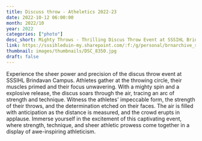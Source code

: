 ```yaml
---
title: Discuss throw - Atheletics 2022-23
date: 2022-10-12 06:00:00
month: 2022/10
year: 2022
categories: ["photo"]
desc_short: Mighty Throws - Thrilling Discus Throw Event at SSSIHL Brindavan Campus - Power, Technique, and Precision in Action
link: https://sssihleduin-my.sharepoint.com/:f:/g/personal/brnarchive_sssihl_edu_in/EhTUckD4YnBIn849E688Ge8Bh24TRViOiijLIrtGsQHnTg?e=8el0j7
thumbnail: images/thumbnails/DSC_8350.jpg
draft: false
---
```


Experience the sheer power and precision of the discus throw event at SSSIHL Brindavan Campus. Athletes gather at the throwing circle, their muscles primed and their focus unwavering. With a mighty spin and a explosive release, the discus soars through the air, tracing an arc of strength and technique. Witness the athletes' impeccable form, the strength of their throws, and the determination etched on their faces. The air is filled with anticipation as the distance is measured, and the crowd erupts in applause. Immerse yourself in the excitement of this captivating event, where strength, technique, and sheer athletic prowess come together in a display of awe-inspiring athleticism.
